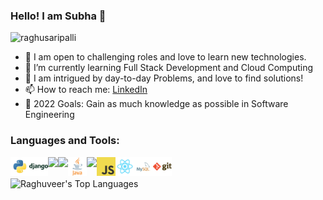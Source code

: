 ### Hello! I am Subha 👋

<p align="left"> <img src="https://komarev.com/ghpvc/?username=Jsubhasree&label=Profile+Views&color=blue&style=plastic" alt="raghusaripalli" /> </p>

- 🔭 I am open to challenging roles and love to learn new technologies.
- 🌱 I’m currently learning Full Stack Development and Cloud Computing
- 💬 I am intrigued by day-to-day Problems, and love to find solutions!
- 📫 How to reach me: [LinkedIn](https://www.linkedin.com/in/subhaj/)
- 🥅 2022 Goals: Gain as much knowledge as possible in Software Engineering

### Languages and Tools:
<img align="left" height="30" src="https://raw.githubusercontent.com/github/explore/80688e429a7d4ef2fca1e82350fe8e3517d3494d/topics/python/python.png">
<img align="left" height="30" src="https://raw.githubusercontent.com/github/explore/80688e429a7d4ef2fca1e82350fe8e3517d3494d/topics/django/django.png">
<img align="left" height="30" src="https://spark.apache.org/docs/latest/img/spark-logo-hd.png">
<img align="left" height="30" src="https://hadoop.apache.org/elephant.png">
<img align="left" height="30" src="https://raw.githubusercontent.com/github/explore/80688e429a7d4ef2fca1e82350fe8e3517d3494d/topics/java/java.png">
<img align="left" height="30" src="https://spring.io/icon_144x144.png">
<img align="left" height="30" src="https://raw.githubusercontent.com/github/explore/80688e429a7d4ef2fca1e82350fe8e3517d3494d/topics/javascript/javascript.png">
<img align="left" height="30" src="https://raw.githubusercontent.com/github/explore/80688e429a7d4ef2fca1e82350fe8e3517d3494d/topics/react/react.png">
<img align="left" height="30" src="https://raw.githubusercontent.com/github/explore/80688e429a7d4ef2fca1e82350fe8e3517d3494d/topics/mysql/mysql.png">
<img align="left" height="30" src="https://raw.githubusercontent.com/github/explore/80688e429a7d4ef2fca1e82350fe8e3517d3494d/topics/git/git.png">
<br />
<br />

<img align="left" alt="Raghuveer's Top Languages" src="https://github-readme-stats.vercel.app/api/top-langs/?username=Jsubhasree&layout=compact" />
